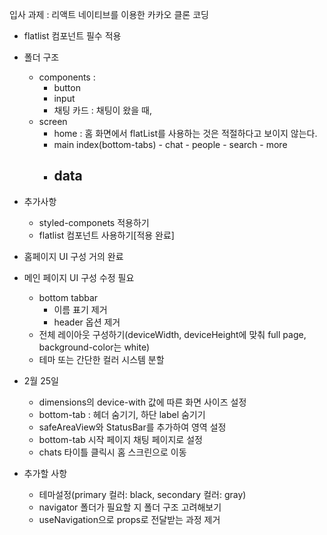 
입사 과제 : 리액트 네이티브를 이용한 카카오 클론 코딩
- flatlist 컴포넌트 필수 적용

- 폴더 구조
    - components :
        - button
        - input
        - 채팅 카드 : 채팅이 왔을 때,
    - screen
        - home : 홈 화면에서 flatList를 사용하는 것은 적절하다고 보이지 않는다.
        - main
            index(bottom-tabs)
                - chat
                - people
                - search
                - more
        - data
            - 
- 추가사항
    - styled-componets 적용하기
    - flatlist 컴포넌트 사용하기[적용 완료]

- 홈페이지 UI 구성 거의 완료
- 메인 페이지 UI 구성 수정 필요
    - bottom tabbar
        - 이름 표기 제거
        - header 옵션 제거
    - 전체 레이아웃 구성하기(deviceWidth, deviceHeight에 맞춰 full page, background-color는 white)
    - 테마 또는 간단한 컬러 시스템 분할

- 2월 25일
    - dimensions의 device-with 값에 따른 화면 사이즈 설정
    - bottom-tab : 헤더 숨기기, 하단 label 숨기기
    - safeAreaView와 StatusBar를 추가하여 영역 설정
    - bottom-tab 시작 페이지 채팅 페이지로 설정
    - chats 타이틀 클릭시 홈 스크린으로 이동

- 추가할 사항
    - 테마설정(primary 컬러: black, secondary 컬러: gray)
    - navigator 폴더가 필요할 지 폴더 구조 고려해보기
    - useNavigation으로 props로 전달받는 과정 제거